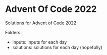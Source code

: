 # Advent Of Code 2022

Solutions for [Advent of Code 2022](https://adventofcode.com/2022)

Folders:
  - inputs: inputs for each day
  - solutions: solutions for each day (hopefully)
